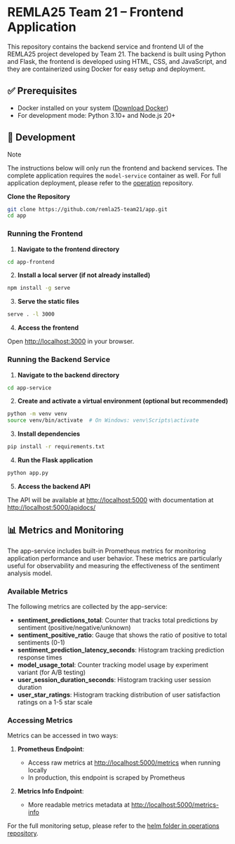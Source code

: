 # REMLA25 Team 21 – Frontend Application

This repository contains the backend service and frontend UI of the REMLA25 project developed by Team 21. The backend is built using Python and Flask, the frontend is developed using HTML, CSS, and JavaScript, and they are containerized using Docker for easy setup and deployment. 

## ✅ Prerequisites

- Docker installed on your system ([Download Docker](https://www.docker.com/products/docker-desktop))
- For development mode: Python 3.10+ and Node.js 20+

## 🚀 Development

> [!NOTE]
> The instructions below will only run the frontend and backend services. The complete application requires the `model-service` container as well. For full application deployment, please refer to the [operation](https://github.com/remla25-team21/operation) repository.


**Clone the Repository**

```bash
git clone https://github.com/remla25-team21/app.git
cd app
```

### Running the Frontend

1. **Navigate to the frontend directory**

```bash
cd app-frontend
```

2. **Install a local server (if not already installed)**

```bash
npm install -g serve
```

3. **Serve the static files**

```bash
serve . -l 3000
```

4. **Access the frontend**

Open [http://localhost:3000](http://localhost:3000) in your browser.

### Running the Backend Service

1. **Navigate to the backend directory**

```bash
cd app-service
```

2. **Create and activate a virtual environment (optional but recommended)**

```bash
python -m venv venv
source venv/bin/activate  # On Windows: venv\Scripts\activate
```

3. **Install dependencies**

```bash
pip install -r requirements.txt
```

4. **Run the Flask application**

```bash
python app.py
```

5. **Access the backend API**

The API will be available at [http://localhost:5000](http://localhost:5000) with documentation at [http://localhost:5000/apidocs/](http://localhost:5000/apidocs/)

## 📊 Metrics and Monitoring

The app-service includes built-in Prometheus metrics for monitoring application performance and user behavior. These metrics are particularly useful for observability and measuring the effectiveness of the sentiment analysis model.

### Available Metrics

The following metrics are collected by the app-service:

- **sentiment_predictions_total**: Counter that tracks total predictions by sentiment (positive/negative/unknown)
- **sentiment_positive_ratio**: Gauge that shows the ratio of positive to total sentiments (0-1)
- **sentiment_prediction_latency_seconds**: Histogram tracking prediction response times
- **model_usage_total**: Counter tracking model usage by experiment variant (for A/B testing)
- **user_session_duration_seconds**: Histogram tracking user session duration
- **user_star_ratings**: Histogram tracking distribution of user satisfaction ratings on a 1-5 star scale

### Accessing Metrics

Metrics can be accessed in two ways:

1. **Prometheus Endpoint**:
   - Access raw metrics at [http://localhost:5000/metrics](http://localhost:5000/metrics) when running locally
   - In production, this endpoint is scraped by Prometheus

2. **Metrics Info Endpoint**:
   - More readable metrics metadata at [http://localhost:5000/metrics-info](http://localhost:5000/metrics-info)

For the full monitoring setup, please refer to the [helm folder in operations repository](https://github.com/remla25-team21/operation/tree/main/kubernetes/helm/sentiment-analysis#prometheus-monitoring).